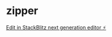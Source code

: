 # zipper

[Edit in StackBlitz next generation editor ⚡️](https://stackblitz.com/~/github.com/MattGandini/zipper)